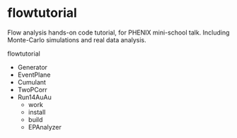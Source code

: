 # flowtutorial
Flow analysis hands-on code tutorial, for PHENIX mini-school talk. Including Monte-Carlo simulations and real data analysis.

flowtutorial
- Generator
- EventPlane 
- Cumulant
- TwoPCorr
- Run14AuAu
  - work
  - install
  - build
  - EPAnalyzer
